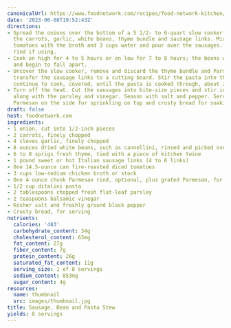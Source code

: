 ```yaml
---
canonicalUrl: https://www.foodnetwork.com/recipes/food-network-kitchen/sausage-bean-and-pasta-stew-3362283
date: '2023-06-08T19:52:43Z'
directions:
- Spread the onions over the bottom of a 5 1/2- to 6-quart slow cooker and top with
  the carrots, garlic, white beans, thyme bundle and sausage links. Mix the diced
  tomatoes with the broth and 3 cups water and pour over the sausages. Add the Parmesan
  rind if using.
- Cook on high for 4 to 5 hours or on low for 7 to 8 hours; the beans will be tender
  and begin to fall apart.
- Uncover the slow cooker, remove and discard the thyme bundle and Parmesan rind and
  transfer the sausage links to a cutting board. Stir the pasta into the stew and
  continue to cook, covered, until the pasta is cooked through, about 20 minutes.
- Turn off the heat. Cut the sausages into bite-size pieces and stir into the stew
  along with the parsley and vinegar. Season with salt and pepper. Serve with grated
  Parmesan on the side for sprinkling on top and crusty bread for soaking up the broth.
draft: false
host: foodnetwork.com
ingredients:
- 1 onion, cut into 1/2-inch pieces
- 2 carrots, finely chopped
- 4 cloves garlic, finely chopped
- 8 ounces dried white beans, such as cannellini, rinsed and picked over
- 6 to 8 sprigs fresh thyme, tied with a piece of kitchen twine
- 1 pound sweet or hot Italian sausage links (4 to 6 links)
- One 14.5-ounce can fire-roasted diced tomatoes
- 3 cups low-sodium chicken broth or stock
- One 4 ounce chunk Parmesan rind, optional, plus grated Parmesan, for serving
- 1/2 cup ditalini pasta
- 2 tablespoons chopped fresh flat-leaf parsley
- 2 teaspoons balsamic vinegar
- Kosher salt and freshly ground black pepper
- Crusty bread, for serving
nutrients:
  calories: '483'
  carbohydrate_content: 34g
  cholesterol_content: 63mg
  fat_content: 27g
  fiber_content: 7g
  protein_content: 26g
  saturated_fat_content: 11g
  serving_size: 1 of 8 servings
  sodium_content: 853mg
  sugar_content: 4g
resources:
  name: thumbnail
  src: images/thumbnail.jpg
title: Sausage, Bean and Pasta Stew
yields: 8 servings
---
```

